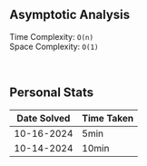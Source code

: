 ## Asymptotic Analysis  
Time Complexity: `O(n)`  
Space Complexity: `O(1)`  

&nbsp;  

## Personal Stats
| Date Solved | Time Taken |
| ----------- | ---------- |
| 10-16-2024 | 5min |  
| 10-14-2024 | 10min |  
